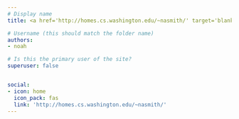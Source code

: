 ```yaml
---
# Display name
title: <a href='http://homes.cs.washington.edu/~nasmith/' target='blank'>Noah A. Smith</a>

# Username (this should match the folder name)
authors:
- noah

# Is this the primary user of the site?
superuser: false


social:
- icon: home
  icon_pack: fas
  link: 'http://homes.cs.washington.edu/~nasmith/'
---
```

